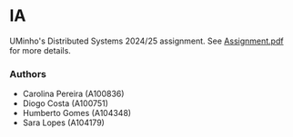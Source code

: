# IA

UMinho's Distributed Systems 2024/25 assignment. See [Assignment.pdf](Assignment.pdf) for more
details.

### Authors

 - Carolina Pereira (A100836)
 - Diogo Costa (A100751)
 - Humberto Gomes (A104348)
 - Sara Lopes (A104179)
